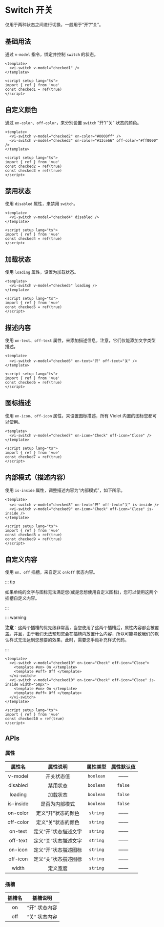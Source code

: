 <script setup lang="ts">
import { ref } from 'vue'

const checked1 = ref(true)
const checked2 = ref(true)
const checked3 = ref(true)
const checked4 = ref(true)
const checked5 = ref(true)
const checked6 = ref(true)
const checked7 = ref(true)
const checked8 = ref(true)
const checked9 = ref(true)
const checked10 = ref(true)
</script>

# Switch 开关

仅用于两种状态之间进行切换，一般用于“开”/“关”。

## 基础用法

通过 `v-model` 指令，绑定并控制 `switch` 的状态。

<div class="examples">
  <vi-switch v-model="checked1" />
</div>

```vue
<template>
  <vi-switch v-model="checked1" />
</template>

<script setup lang="ts">
import { ref } from 'vue'
const checked1 = ref(true)
</script>
```

## 自定义颜色

通过 `on-color`、`off-color`，来分别设置 `switch` “开”/“关” 状态的颜色。

<div class="examples">
  <vi-row>
    <vi-switch v-model="checked2" on-color="#0000ff" />
    <vi-switch v-model="checked3" on-color="#13ce66" off-color="#ff0000" />
  </vi-row>
</div>

```vue
<template>
  <vi-switch v-model="checked2" on-color="#0000ff" />
  <vi-switch v-model="checked3" on-color="#13ce66" off-color="#ff0000" />
</template>

<script setup lang="ts">
import { ref } from 'vue'
const checked2 = ref(true)
const checked3 = ref(true)
</script>
```

## 禁用状态

使用 `disabled` 属性，来禁用 `switch`。

<div class="examples">
  <vi-switch v-model="checked4" disabled />
</div>

```vue
<template>
  <vi-switch v-model="checked4" disabled />
</template>

<script setup lang="ts">
import { ref } from 'vue'
const checked4 = ref(true)
</script>
```

## 加载状态

使用 `loading` 属性，设置为加载状态。

<div class="examples">
  <vi-switch v-model="checked5" loading />
</div>

```vue
<template>
  <vi-switch v-model="checked5" loading />
</template>

<script setup lang="ts">
import { ref } from 'vue'
const checked5 = ref(true)
</script>
```

## 描述内容

使用 `on-text`、`off-text` 属性，来添加描述信息，注意，它们仅能添加文字类型描述。

<div class="examples">
  <vi-switch v-model="checked6" on-text="开" off-text="关" />
</div>

```vue
<template>
  <vi-switch v-model="checked6" on-text="开" off-text="关" />
</template>

<script setup lang="ts">
import { ref } from 'vue'
const checked6 = ref(true)
</script>
```

## 图标描述

使用 `on-icon`、`off-icon` 属性，来设置图标描述，所有 Violet 内置的图标您都可以使用。

<div class="examples">
  <vi-switch v-model="checked7" on-icon="Check" off-icon="Close" />
</div>

```vue
<template>
  <vi-switch v-model="checked7" on-icon="Check" off-icon="Close" />
</template>

<script setup lang="ts">
import { ref } from 'vue'
const checked7 = ref(true)
</script>
```

## 内部模式（描述内容）

使用 `is-inside` 属性，调整描述内容为“内部模式”，如下所示。

<div class="examples">
  <vi-row>
    <vi-switch v-model="checked8" on-text="开" off-text="关" is-inside />
    <vi-switch v-model="checked9" on-icon="Check" off-icon="Close" is-inside />
  </vi-row>
</div>

```vue
<template>
  <vi-switch v-model="checked8" on-text="开" off-text="关" is-inside />
  <vi-switch v-model="checked9" on-icon="Check" off-icon="Close" is-inside />
</template>

<script setup lang="ts">
import { ref } from 'vue'
const checked8 = ref(true)
const checked9 = ref(true)
</script>
```

## 自定义内容

使用 `on`、`off` 插槽，来自定义 `on`/`off` 状态内容。

::: tip

如果单纯的文字与图标无法满足您(或是您想使用自定义图标)，您可以使用这两个插槽自定义内容。  

:::

::: warning

**注意**：这两个插槽的优先级非常高，当您使用了这两个插槽后，属性内容都会被覆盖。并且，由于我们无法预知您会在插槽内放置什么内容，所以可能导致我们的默认样式无法达到您想要的效果，此时，需要您手动补充样式代码。

:::

<div class="examples">
  <vi-switch v-model="checked10" on-icon="Check" off-icon="Close">
    <template #on> On </template>
    <template #off> Off </template>
  </vi-switch>
  <vi-switch v-model="checked10" on-icon="Check" off-icon="Close" is-inside width="50px">
    <template #on> On </template>
    <template #off> Off </template>
  </vi-switch>
</div>

```vue
<template>
  <vi-switch v-model="checked10" on-icon="Check" off-icon="Close">
    <template #on> On </template>
    <template #off> Off </template>
  </vi-switch>
  <vi-switch v-model="checked10" on-icon="Check" off-icon="Close" is-inside width="50px">
    <template #on> On </template>
    <template #off> Off </template>
  </vi-switch>
</template>

<script setup lang="ts">
import { ref } from 'vue'
const checked10 = ref(true)
</script>
```

## APIs

### 属性

| 属性名 | 属性说明 | 属性类型 | 属性默认值 |
| :---: | :---: | :---: | :---: |
| v-model | 开关状态值 | `boolean` | —— |
| disabled | 禁用状态 | `boolean` | `false` |
| loading | 加载状态 | `boolean` | `false` |
| is-inside | 是否为内部模式 | `boolean` | `false` |
| on-color | 定义“开”状态的颜色 | `string` | —— |
| off-color | 定义“关”状态的颜色 | `string` | —— |
| on-text | 定义“开”状态描述文字 | `string` | —— |
| off-text | 定义“关”状态描述文字 | `string` | —— |
| on-icon | 定义“开”状态描述图标 | `string` | —— |
| off-icon | 定义“关”状态描述图标 | `string` | —— |
| width | 定义宽度 | `string` | —— |

### 插槽

| 插槽名 | 插槽说明 |
| :---: | :---: |
| on | “开” 状态内容 |
| off | “关” 状态内容 |